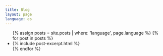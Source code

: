 ```yaml
---
title: Blog
layout: page
language: es
---
```


<ul class="grid">
{% assign posts = site.posts | where: 'language', page.language %}
{% for post in posts %}
<li>
  {% include post-excerpt.html %}
</li>
{% endfor %}
</ul>
